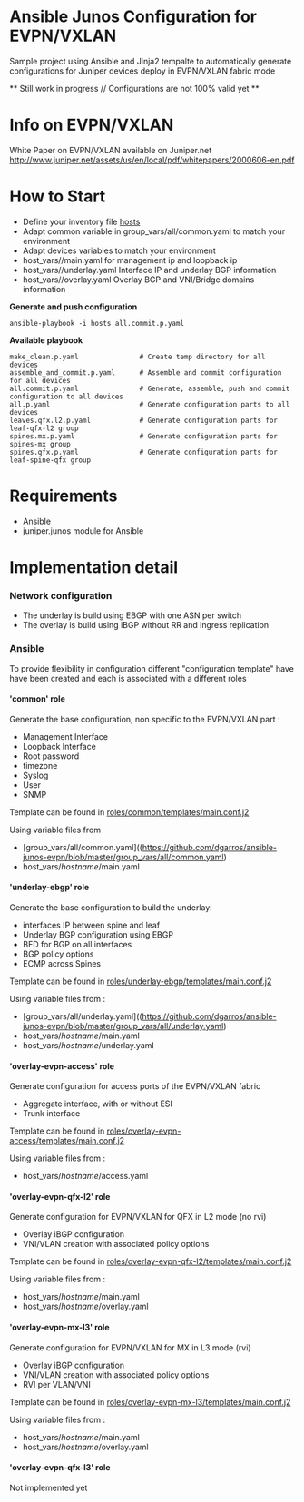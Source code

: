 # Ansible Junos Configuration for EVPN/VXLAN
Sample project using Ansible and Jinja2 tempalte to automatically generate configurations for Juniper devices deploy in EVPN/VXLAN fabric mode

** Still work in progress // Configurations are not 100% valid yet **

# Info on EVPN/VXLAN

<add brief description>

White Paper on EVPN/VXLAN available on Juniper.net
http://www.juniper.net/assets/us/en/local/pdf/whitepapers/2000606-en.pdf

# How to Start
 - Define your inventory file [hosts](https://github.com/dgarros/ansible-junos-evpn/blob/master/hosts)
 - Adapt common variable in group_vars/all/common.yaml to match your environment
 - Adapt devices variables to match your environment
  - host_vars/*<device>*/main.yaml for management ip and loopback ip
  - host_vars/*<device>*/underlay.yaml Interface IP and underlay BGP information
  - host_vars/*<device>*/overlay.yaml Overlay BGP and VNI/Bridge domains information

**Generate and push configuration**

```
ansible-playbook -i hosts all.commit.p.yaml
```

**Available playbook**

```
make_clean.p.yaml               # Create temp directory for all devices
assemble_and_commit.p.yaml      # Assemble and commit configuration for all devices
all.commit.p.yaml               # Generate, assemble, push and commit configuration to all devices
all.p.yaml                      # Generate configuration parts to all devices
leaves.qfx.l2.p.yaml            # Generate configuration parts for leaf-qfx-l2 group
spines.mx.p.yaml                # Generate configuration parts for spines-mx group
spines.qfx.p.yaml               # Generate configuration parts for leaf-spine-qfx group
```

# Requirements
- Ansible
- juniper.junos module for Ansible

# Implementation detail

### Network configuration
 - The underlay is build using EBGP with one ASN per switch
 - The overlay is build using iBGP without RR and ingress replication

### Ansible
To provide flexibility in configuration different "configuration template" have
have been created and each is associated with a different roles

#### 'common' role
Generate the base configuration, non specific to the EVPN/VXLAN part :
 - Management Interface
 - Loopback Interface
 - Root password
 - timezone
 - Syslog
 - User
 - SNMP

Template can be found in [roles/common/templates/main.conf.j2 ](https://github.com/dgarros/ansible-junos-evpn/blob/master/roles/common/templates/main.conf.j2)

Using variable files from
 - [group_vars/all/common.yaml]((https://github.com/dgarros/ansible-junos-evpn/blob/master/group_vars/all/common.yaml)
- host_vars/*hostname*/main.yaml

#### 'underlay-ebgp' role
Generate the base configuration to build the underlay:
 - interfaces IP between spine and leaf
 - Underlay BGP configuration using EBGP
 - BFD for BGP on all interfaces
 - BGP policy options
 - ECMP across Spines

Template can be found in [roles/underlay-ebgp/templates/main.conf.j2 ](https://github.com/dgarros/ansible-junos-evpn/blob/master/roles/underlay-ebgp/templates/main.conf.j2)

Using variable files from :
 - [group_vars/all/underlay.yaml]((https://github.com/dgarros/ansible-junos-evpn/blob/master/group_vars/all/underlay.yaml)
 - host_vars/*hostname*/main.yaml
 - host_vars/*hostname*/underlay.yaml

#### 'overlay-evpn-access' role  
Generate configuration for access ports of the EVPN/VXLAN fabric
 - Aggregate interface, with or without ESI
 - Trunk interface

Template can be found in [roles/overlay-evpn-access/templates/main.conf.j2 ](https://github.com/dgarros/ansible-junos-evpn/blob/master/roles/overlay-evpn-access/templates/main.conf.j2)

Using variable files from :
 - host_vars/*hostname*/access.yaml

#### 'overlay-evpn-qfx-l2' role  
Generate configuration for EVPN/VXLAN for QFX in L2 mode (no rvi)
 - Overlay iBGP configuration
 - VNI/VLAN creation with associated policy options

Template can be found in [roles/overlay-evpn-qfx-l2/templates/main.conf.j2 ](https://github.com/dgarros/ansible-junos-evpn/blob/master/roles/overlay-evpn-qfx-l2/templates/main.conf.j2)

Using variable files from :
 - host_vars/*hostname*/main.yaml
 - host_vars/*hostname*/overlay.yaml

#### 'overlay-evpn-mx-l3' role
Generate configuration for EVPN/VXLAN for MX in L3 mode (rvi)
 - Overlay iBGP configuration
 - VNI/VLAN creation with associated policy options
 - RVI per VLAN/VNI

Template can be found in [roles/overlay-evpn-mx-l3/templates/main.conf.j2 ](https://github.com/dgarros/ansible-junos-evpn/blob/master/roles/overlay-evpn-mx-l3/templates/main.conf.j2)

Using variable files from :
 - host_vars/*hostname*/main.yaml
 - host_vars/*hostname*/overlay.yaml

#### 'overlay-evpn-qfx-l3' role  
 Not implemented yet
